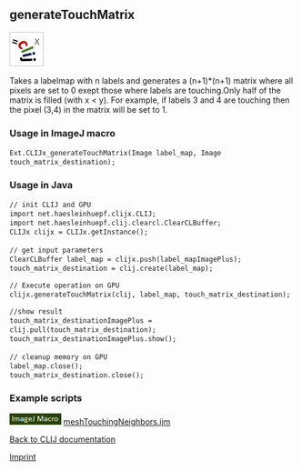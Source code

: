 ## generateTouchMatrix
![Image](images/mini_clijx_logo.png)

Takes a labelmap with n labels and generates a (n+1)*(n+1) matrix where all pixels are set to 0 exept those where labels are touching.Only half of the matrix is filled (with x < y). For example, if labels 3 and 4 are touching then the pixel (3,4) in the matrix will be set to 1.

### Usage in ImageJ macro
```
Ext.CLIJx_generateTouchMatrix(Image label_map, Image touch_matrix_destination);
```


### Usage in Java
```
// init CLIJ and GPU
import net.haesleinhuepf.clijx.CLIJ;
import net.haesleinhuepf.clij.clearcl.ClearCLBuffer;
CLIJx clijx = CLIJx.getInstance();

// get input parameters
ClearCLBuffer label_map = clijx.push(label_mapImagePlus);
touch_matrix_destination = clij.create(label_map);
```

```
// Execute operation on GPU
clijx.generateTouchMatrix(clij, label_map, touch_matrix_destination);
```

```
//show result
touch_matrix_destinationImagePlus = clij.pull(touch_matrix_destination);
touch_matrix_destinationImagePlus.show();

// cleanup memory on GPU
label_map.close();
touch_matrix_destination.close();
```




### Example scripts
<a href="https://github.com/clij/clij-advanced-filters/blob/master/src/main/macro/"><img src="images/language_macro.png" height="20"/></a> [meshTouchingNeighbors.ijm](https://github.com/clij/clij-advanced-filters/blob/master/src/main/macro/meshTouchingNeighbors.ijm)  


[Back to CLIJ documentation](https://clij.github.io/)

[Imprint](https://clij.github.io/imprint)

